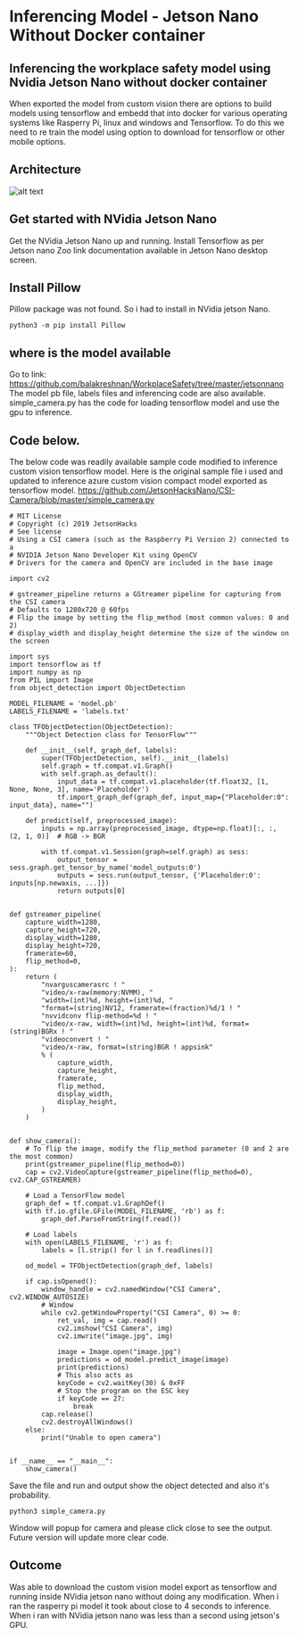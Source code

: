 # Inferencing Model - Jetson Nano Without Docker container

## Inferencing the workplace safety model using Nvidia Jetson Nano without docker container

When exported the model from custom vision there are options to build models using tensorflow and embedd that into docker for various operating systems like Rasperry Pi, linux and windows and Tensorflow. To do this we need to re train the model using option to download for tensorflow or other mobile options.

## Architecture

![alt text](https://github.com/balakreshnan/WorkplaceSafety/blob/master/WorkplaceSafetyarch.jpg "Architecture")

## Get started with NVidia Jetson Nano

Get the NVidia Jetson Nano up and running. Install Tensorflow as per Jetson nano Zoo link documentation available in Jetson Nano desktop screen.

## Install Pillow

Pillow package was not found. So i had to install in NVidia jetson Nano.

```
python3 -m pip install Pillow
```

## where is the model available

Go to link: https://github.com/balakreshnan/WorkplaceSafety/tree/master/jetsonnano
The model pb file, labels files and inferencing code are also available. simple_camera.py has the code for loading tensorflow model and use the gpu to inference.

## Code below.

The below code was readily available sample code modified to inference custom vision tensorflow model.
Here is the original sample file i used and updated to inference azure custom vision compact model exported as tensorflow model.
https://github.com/JetsonHacksNano/CSI-Camera/blob/master/simple_camera.py

```
# MIT License
# Copyright (c) 2019 JetsonHacks
# See license
# Using a CSI camera (such as the Raspberry Pi Version 2) connected to a
# NVIDIA Jetson Nano Developer Kit using OpenCV
# Drivers for the camera and OpenCV are included in the base image

import cv2

# gstreamer_pipeline returns a GStreamer pipeline for capturing from the CSI camera
# Defaults to 1280x720 @ 60fps
# Flip the image by setting the flip_method (most common values: 0 and 2)
# display_width and display_height determine the size of the window on the screen

import sys
import tensorflow as tf
import numpy as np
from PIL import Image
from object_detection import ObjectDetection

MODEL_FILENAME = 'model.pb'
LABELS_FILENAME = 'labels.txt'

class TFObjectDetection(ObjectDetection):
    """Object Detection class for TensorFlow"""

    def __init__(self, graph_def, labels):
        super(TFObjectDetection, self).__init__(labels)
        self.graph = tf.compat.v1.Graph()
        with self.graph.as_default():
            input_data = tf.compat.v1.placeholder(tf.float32, [1, None, None, 3], name='Placeholder')
            tf.import_graph_def(graph_def, input_map={"Placeholder:0": input_data}, name="")

    def predict(self, preprocessed_image):
        inputs = np.array(preprocessed_image, dtype=np.float)[:, :, (2, 1, 0)]  # RGB -> BGR

        with tf.compat.v1.Session(graph=self.graph) as sess:
            output_tensor = sess.graph.get_tensor_by_name('model_outputs:0')
            outputs = sess.run(output_tensor, {'Placeholder:0': inputs[np.newaxis, ...]})
            return outputs[0]


def gstreamer_pipeline(
    capture_width=1280,
    capture_height=720,
    display_width=1280,
    display_height=720,
    framerate=60,
    flip_method=0,
):
    return (
        "nvarguscamerasrc ! "
        "video/x-raw(memory:NVMM), "
        "width=(int)%d, height=(int)%d, "
        "format=(string)NV12, framerate=(fraction)%d/1 ! "
        "nvvidconv flip-method=%d ! "
        "video/x-raw, width=(int)%d, height=(int)%d, format=(string)BGRx ! "
        "videoconvert ! "
        "video/x-raw, format=(string)BGR ! appsink"
        % (
            capture_width,
            capture_height,
            framerate,
            flip_method,
            display_width,
            display_height,
        )
    )


def show_camera():
    # To flip the image, modify the flip_method parameter (0 and 2 are the most common)
    print(gstreamer_pipeline(flip_method=0))
    cap = cv2.VideoCapture(gstreamer_pipeline(flip_method=0), cv2.CAP_GSTREAMER)

    # Load a TensorFlow model
    graph_def = tf.compat.v1.GraphDef()
    with tf.io.gfile.GFile(MODEL_FILENAME, 'rb') as f:
        graph_def.ParseFromString(f.read())

    # Load labels
    with open(LABELS_FILENAME, 'r') as f:
        labels = [l.strip() for l in f.readlines()]

    od_model = TFObjectDetection(graph_def, labels)

    if cap.isOpened():
        window_handle = cv2.namedWindow("CSI Camera", cv2.WINDOW_AUTOSIZE)
        # Window
        while cv2.getWindowProperty("CSI Camera", 0) >= 0:
            ret_val, img = cap.read()
            cv2.imshow("CSI Camera", img)
            cv2.imwrite("image.jpg", img)

            image = Image.open("image.jpg")
            predictions = od_model.predict_image(image)
            print(predictions)
            # This also acts as
            keyCode = cv2.waitKey(30) & 0xFF
            # Stop the program on the ESC key
            if keyCode == 27:
                break
        cap.release()
        cv2.destroyAllWindows()
    else:
        print("Unable to open camera")


if __name__ == "__main__":
    show_camera()
```

Save the file and run and output show the object detected and also it's probability.

```
python3 simple_camera.py
```

Window will popup for camera and please click close to see the output. Future version will update more clear code.

## Outcome

Was able to download the custom vision model export as tensorflow and running inside NVidia jetson nano without doing any modification.
When i ran the rasperry pi model it took about close to 4 seconds to inference. When i ran with NVidia jetson nano was less than a second 
using jetson's GPU.
